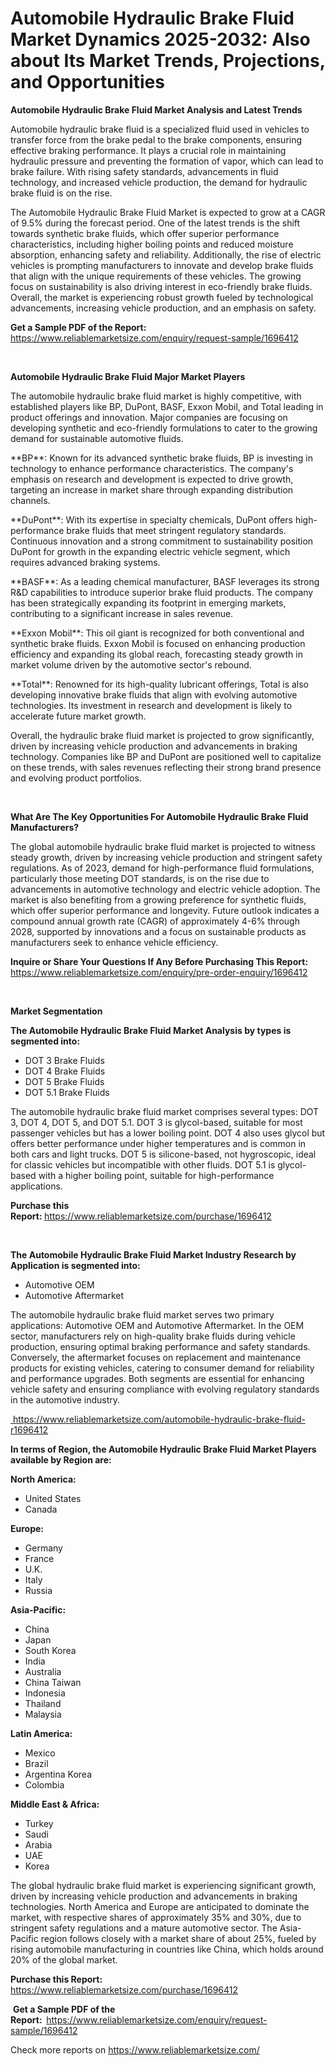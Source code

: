 <p><h1>Automobile Hydraulic Brake Fluid Market Dynamics 2025-2032: Also about Its Market Trends, Projections, and Opportunities</h1></p><p><strong>Automobile Hydraulic Brake Fluid Market Analysis and Latest Trends</strong></p>
<p><p>Automobile hydraulic brake fluid is a specialized fluid used in vehicles to transfer force from the brake pedal to the brake components, ensuring effective braking performance. It plays a crucial role in maintaining hydraulic pressure and preventing the formation of vapor, which can lead to brake failure. With rising safety standards, advancements in fluid technology, and increased vehicle production, the demand for hydraulic brake fluid is on the rise.</p><p>The Automobile Hydraulic Brake Fluid Market is expected to grow at a CAGR of 9.5% during the forecast period. One of the latest trends is the shift towards synthetic brake fluids, which offer superior performance characteristics, including higher boiling points and reduced moisture absorption, enhancing safety and reliability. Additionally, the rise of electric vehicles is prompting manufacturers to innovate and develop brake fluids that align with the unique requirements of these vehicles. The growing focus on sustainability is also driving interest in eco-friendly brake fluids. Overall, the market is experiencing robust growth fueled by technological advancements, increasing vehicle production, and an emphasis on safety.</p></p>
<p><strong>Get a Sample PDF of the Report:&nbsp;</strong> <a href="https://www.reliablemarketsize.com/enquiry/request-sample/1696412?utm_campaign=1996&utm_medium=2&utm_source=Github&utm_content=ia&utm_term=08012025&utm_id=automobile-hydraulic-brake-fluid">https://www.reliablemarketsize.com/enquiry/request-sample/1696412</a></p>
<p>&nbsp;</p>
<p><strong>Automobile Hydraulic Brake Fluid Major Market Players</strong></p>
<p><p>The automobile hydraulic brake fluid market is highly competitive, with established players like BP, DuPont, BASF, Exxon Mobil, and Total leading in product offerings and innovation. Major companies are focusing on developing synthetic and eco-friendly formulations to cater to the growing demand for sustainable automotive fluids.</p><p>**BP**: Known for its advanced synthetic brake fluids, BP is investing in technology to enhance performance characteristics. The company's emphasis on research and development is expected to drive growth, targeting an increase in market share through expanding distribution channels. </p><p>**DuPont**: With its expertise in specialty chemicals, DuPont offers high-performance brake fluids that meet stringent regulatory standards. Continuous innovation and a strong commitment to sustainability position DuPont for growth in the expanding electric vehicle segment, which requires advanced braking systems.</p><p>**BASF**: As a leading chemical manufacturer, BASF leverages its strong R&D capabilities to introduce superior brake fluid products. The company has been strategically expanding its footprint in emerging markets, contributing to a significant increase in sales revenue.</p><p>**Exxon Mobil**: This oil giant is recognized for both conventional and synthetic brake fluids. Exxon Mobil is focused on enhancing production efficiency and expanding its global reach, forecasting steady growth in market volume driven by the automotive sector's rebound.</p><p>**Total**: Renowned for its high-quality lubricant offerings, Total is also developing innovative brake fluids that align with evolving automotive technologies. Its investment in research and development is likely to accelerate future market growth.</p><p>Overall, the hydraulic brake fluid market is projected to grow significantly, driven by increasing vehicle production and advancements in braking technology. Companies like BP and DuPont are positioned well to capitalize on these trends, with sales revenues reflecting their strong brand presence and evolving product portfolios.</p></p>
<p>&nbsp;</p>
<p><strong>What Are The Key Opportunities For Automobile Hydraulic Brake Fluid Manufacturers?</strong></p>
<p><p>The global automobile hydraulic brake fluid market is projected to witness steady growth, driven by increasing vehicle production and stringent safety regulations. As of 2023, demand for high-performance fluid formulations, particularly those meeting DOT standards, is on the rise due to advancements in automotive technology and electric vehicle adoption. The market is also benefiting from a growing preference for synthetic fluids, which offer superior performance and longevity. Future outlook indicates a compound annual growth rate (CAGR) of approximately 4-6% through 2028, supported by innovations and a focus on sustainable products as manufacturers seek to enhance vehicle efficiency.</p></p>
<p><strong>Inquire or Share Your Questions If Any Before Purchasing This Report:</strong> <a href="https://www.reliablemarketsize.com/enquiry/pre-order-enquiry/1696412?utm_campaign=1996&utm_medium=2&utm_source=Github&utm_content=ia&utm_term=08012025&utm_id=automobile-hydraulic-brake-fluid">https://www.reliablemarketsize.com/enquiry/pre-order-enquiry/1696412</a></p>
<p>&nbsp;</p>
<p><strong>Market Segmentation</strong></p>
<p><strong>The Automobile Hydraulic Brake Fluid Market Analysis by types is segmented into:</strong></p>
<p><ul><li>DOT 3 Brake Fluids</li><li>DOT 4 Brake Fluids</li><li>DOT 5 Brake Fluids</li><li>DOT 5.1 Brake Fluids</li></ul></p>
<p><p>The automobile hydraulic brake fluid market comprises several types: DOT 3, DOT 4, DOT 5, and DOT 5.1. DOT 3 is glycol-based, suitable for most passenger vehicles but has a lower boiling point. DOT 4 also uses glycol but offers better performance under higher temperatures and is common in both cars and light trucks. DOT 5 is silicone-based, not hygroscopic, ideal for classic vehicles but incompatible with other fluids. DOT 5.1 is glycol-based with a higher boiling point, suitable for high-performance applications.</p></p>
<p><strong>Purchase this Report:&nbsp;</strong><a href="https://www.reliablemarketsize.com/purchase/1696412?utm_campaign=1996&utm_medium=2&utm_source=Github&utm_content=ia&utm_term=08012025&utm_id=automobile-hydraulic-brake-fluid">https://www.reliablemarketsize.com/purchase/1696412</a></p>
<p>&nbsp;</p>
<p><strong>The Automobile Hydraulic Brake Fluid Market Industry Research by Application is segmented into:</strong></p>
<p><ul><li>Automotive OEM</li><li>Automotive Aftermarket</li></ul></p>
<p><p>The automobile hydraulic brake fluid market serves two primary applications: Automotive OEM and Automotive Aftermarket. In the OEM sector, manufacturers rely on high-quality brake fluids during vehicle production, ensuring optimal braking performance and safety standards. Conversely, the aftermarket focuses on replacement and maintenance products for existing vehicles, catering to consumer demand for reliability and performance upgrades. Both segments are essential for enhancing vehicle safety and ensuring compliance with evolving regulatory standards in the automotive industry.</p></p>
<p><a href="https://www.reliablemarketsize.com/automobile-hydraulic-brake-fluid-r1696412?utm_campaign=1996&utm_medium=2&utm_source=Github&utm_content=ia&utm_term=08012025&utm_id=automobile-hydraulic-brake-fluid">&nbsp;https://www.reliablemarketsize.com/automobile-hydraulic-brake-fluid-r1696412</a></p>
<p><strong>In terms of Region, the Automobile Hydraulic Brake Fluid Market Players available by Region are:</strong></p>
<p>
    <p> <strong> North America: </strong>
        <ul>
            <li>United States</li>
            <li>Canada</li>
        </ul>
        </p> 
    <p> <strong> Europe: </strong>
        <ul>
            <li>Germany</li>
            <li>France</li>
            <li>U.K.</li>
            <li>Italy</li>
            <li>Russia</li>
        </ul>
        </p> 
    <p> <strong> Asia-Pacific: </strong>
        <ul>
            <li>China</li>
            <li>Japan</li>
            <li>South Korea</li>
            <li>India</li>
            <li>Australia</li>
            <li>China Taiwan</li>
            <li>Indonesia</li>
            <li>Thailand</li>
            <li>Malaysia</li>
        </ul>
        </p> 
    <p> <strong> Latin America: </strong>
        <ul>
            <li>Mexico</li>
            <li>Brazil</li>
            <li>Argentina Korea</li>
            <li>Colombia</li>
        </ul>
        </p> 
    <p> <strong> Middle East & Africa: </strong>
        <ul>
            <li>Turkey</li>
            <li>Saudi</li>
            <li>Arabia</li>
            <li>UAE</li>
            <li>Korea</li>
        </ul>
    </p>
    </p>
<p><p>The global hydraulic brake fluid market is experiencing significant growth, driven by increasing vehicle production and advancements in braking technologies. North America and Europe are anticipated to dominate the market, with respective shares of approximately 35% and 30%, due to stringent safety regulations and a mature automotive sector. The Asia-Pacific region follows closely with a market share of about 25%, fueled by rising automobile manufacturing in countries like China, which holds around 20% of the global market.</p></p>
<p><strong>Purchase this Report: </strong><a href="https://www.reliablemarketsize.com/purchase/1696412?utm_campaign=1996&utm_medium=2&utm_source=Github&utm_content=ia&utm_term=08012025&utm_id=automobile-hydraulic-brake-fluid">https://www.reliablemarketsize.com/purchase/1696412</a></p>
<p>&nbsp;<strong>Get a Sample PDF of the Report:&nbsp;&nbsp;</strong><a href="https://www.reliablemarketsize.com/enquiry/request-sample/1696412?utm_campaign=1996&utm_medium=2&utm_source=Github&utm_content=ia&utm_term=08012025&utm_id=automobile-hydraulic-brake-fluid">https://www.reliablemarketsize.com/enquiry/request-sample/1696412</a></p>
<p><strong></strong></p>
<p>Check more reports on <a href="https://www.reliablemarketsize.com/?utm_campaign=1996&utm_medium=2&utm_source=Github&utm_content=ia&utm_term=08012025&utm_id=automobile-hydraulic-brake-fluid">https://www.reliablemarketsize.com/</a></p>